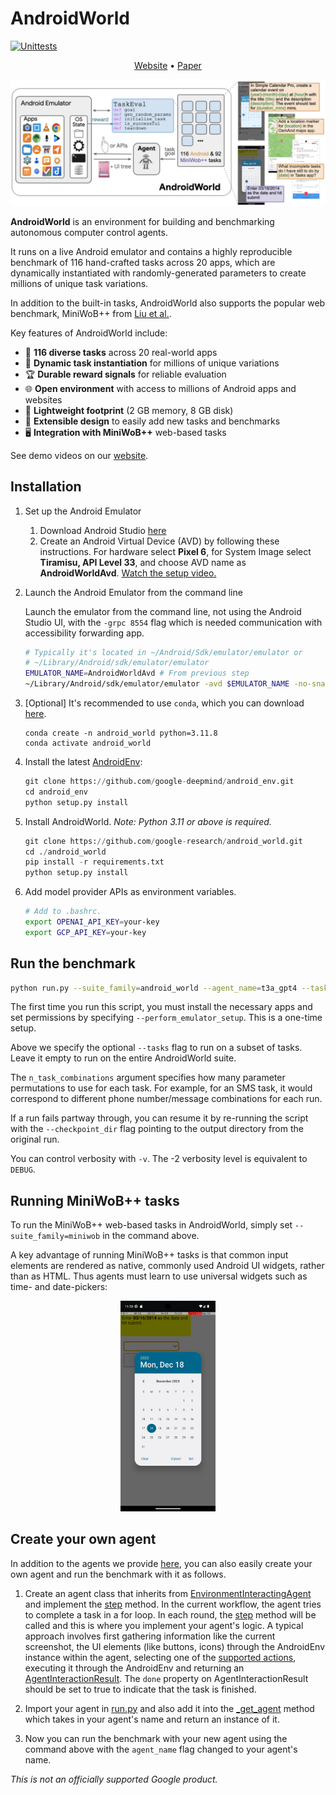 # AndroidWorld

[![Unittests](https://github.com/google-research/android_world/actions/workflows/pytest.yml/badge.svg)](https://github.com/google-research/android_world/actions/workflows/pytest.yml)

<p align="center">
<a href="https://google-research.github.io/android_world/">Website</a> •
<a href="https://arxiv.org/abs/">Paper</a>
</p>

![Overview](assets/overview.png)

**AndroidWorld** is an environment for building and benchmarking autonomous computer control agents.

It runs on a live Android emulator and contains a highly reproducible benchmark of 116 hand-crafted tasks across 20 apps, which are dynamically instantiated with randomly-generated parameters to create millions of unique task variations.

In addition to the built-in tasks, AndroidWorld also supports the popular web benchmark, MiniWoB++ from [Liu et al.](http://arxiv.org/abs/1802.08802).

Key features of AndroidWorld include:

* 📝 **116 diverse tasks** across 20 real-world apps
* 🎲 **Dynamic task instantiation** for millions of unique variations
* 🏆 **Durable reward signals** for reliable evaluation
* 🌐 **Open environment** with access to millions of Android apps and websites
* 💾 **Lightweight footprint** (2 GB memory, 8 GB disk)
* 🔧 **Extensible design** to easily add new tasks and benchmarks
* 🖥️ **Integration with MiniWoB++** web-based tasks

See demo videos on our [website](https://google-research.github.io/android_world/).

## Installation

1. Set up the Android Emulator
   1. Download Android Studio [here](https://developer.android.com/studio?gad_source=1&gclid=Cj0KCQjw3ZayBhDRARIsAPWzx8oLcadBD0vAq8xmUutaunLGSzhgEtLz4xVZ_SpV4G0xJazS7LxQkDsaAuveEALw_wcB&gclsrc=aw.ds)
   2. Create an Android Virtual Device (AVD) by following these instructions. For hardware select **Pixel 6**, for System Image select **Tiramisu, API Level 33**, and choose AVD name as **AndroidWorldAvd**. [Watch the setup video.](https://github.com/google-research/android_world/assets/162379927/efc33980-8b36-44be-bb2b-a92d4c334a50)

1. Launch the Android Emulator from the command line

    Launch the emulator from the command line, not using the Android Studio UI, with the `-grpc 8554` flag which is needed communication with accessibility forwarding app.

    ```bash
    # Typically it's located in ~/Android/Sdk/emulator/emulator or
    # ~/Library/Android/sdk/emulator/emulator
    EMULATOR_NAME=AndroidWorldAvd # From previous step
    ~/Library/Android/sdk/emulator/emulator -avd $EMULATOR_NAME -no-snapshot -grpc 8554
    ```

1. [Optional] It's recommended to use `conda`, which you can download [here](https://docs.anaconda.com/free/miniconda/miniconda-install/).

    ```
    conda create -n android_world python=3.11.8
    conda activate android_world
    ```

1. Install the latest [AndroidEnv](https://github.com/google-deepmind/android_env):

    ```python
    git clone https://github.com/google-deepmind/android_env.git
    cd android_env
    python setup.py install
    ```

1. Install AndroidWorld. *Note: Python 3.11 or above is required.*

    ```python
    git clone https://github.com/google-research/android_world.git
    cd ./android_world
    pip install -r requirements.txt
    python setup.py install
    ```

1. Add model provider APIs as environment variables.

    ```bash
    # Add to .bashrc.
    export OPENAI_API_KEY=your-key
    export GCP_API_KEY=your-key
    ```


## Run the benchmark

```bash
python run.py --suite_family=android_world --agent_name=t3a_gpt4 --tasks=ContactsAddContact --perform_emulator_setup -v=-2
```

The first time you run this script, you must install the necessary apps and set permissions by specifying `--perform_emulator_setup`. This is a one-time setup.

Above we specify the optional `--tasks` flag to run on a subset of tasks. Leave it empty to run on the entire AndroidWorld suite.

The `n_task_combinations` argument specifies how many parameter permutations to use for each task. For example, for an SMS task, it would correspond to different phone number/message combinations for each run.

If a run fails partway through, you can resume it by re-running the script with the `--checkpoint_dir` flag pointing to the output directory from the original run.

You can control verbosity with `-v`. The -2 verbosity level is equivalent to `DEBUG`.

## Running MiniWoB++ tasks

To run the MiniWoB++ web-based tasks in AndroidWorld, simply set
`--suite_family=miniwob` in the command above.

A key advantage of running MiniWoB++ tasks is that common input elements are
rendered as native, commonly used Android UI widgets, rather than as HTML. Thus agents must learn to use universal
widgets such as time- and date-pickers:

<p align="center">
   <img src="assets/miniwob.png" style="width:30%">
</p>

## Create your own agent

In addition to the agents we provide [here](https://github.com/google-research/android_world/tree/main/android_world/agents), you can also easily create your own agent and run the benchmark with it as follows.

1. Create an agent class that inherits from [EnvironmentInteractingAgent](https://github.com/google-research/android_world/blob/6e4feb00702735c9a7485f4ae714528a058cb2b7/android_world/agents/base_agent.py#L39C1-L39C44) and implement the [step](https://github.com/google-research/android_world/blob/6e4feb00702735c9a7485f4ae714528a058cb2b7/android_world/agents/base_agent.py#L116) method.
In the current workflow, the agent tries to complete a task in a for loop. In each round, the [step](https://github.com/google-research/android_world/blob/6e4feb00702735c9a7485f4ae714528a058cb2b7/android_world/agents/base_agent.py#L116) method will be called and this is where you implement your agent's logic. A typical approach involves first gathering information like the current screenshot, the UI elements (like buttons, icons) through the AndroidEnv instance within the agent, selecting one of the [supported actions](https://github.com/google-research/android_world/blob/main/android_world/env/json_action.py), executing it through the AndroidEnv and returning an [AgentInteractionResult](https://github.com/google-research/android_world/blob/6e4feb00702735c9a7485f4ae714528a058cb2b7/android_world/agents/base_agent.py#L26). The `done` property on AgentInteractionResult should be set to true to indicate that the task is finished.

2. Import your agent in [run.py](https://github.com/google-research/android_world/blob/main/run.py) and also add it into the [_get_agent](https://github.com/google-research/android_world/blob/15471441ac306ff08bca87454b1b546ae81db7af/run.py#L147) method which takes in your agent's name and return an instance of it.

3. Now you can run the benchmark with your new agent using the command above with the `agent_name` flag changed to your agent's name.


*This is not an officially supported Google product.*
